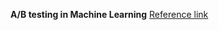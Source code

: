 **A/B testing in Machine Learning**
[Reference link](https://drive.google.com/drive/folders/1Yp614gB475N-p6eGTApIUE9RsA-Sgg-s?usp=sharing)

